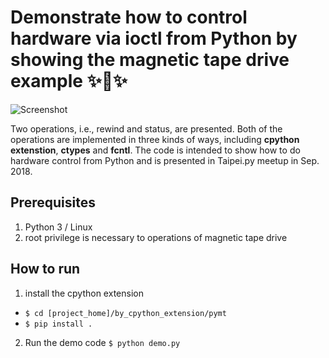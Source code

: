 Demonstrate how to control hardware via ioctl from Python by showing the magnetic tape drive example  ✨🍰✨
============================================================

![Screenshot](https://user-images.githubusercontent.com/3183314/46056862-583cf080-c185-11e8-9b98-4d0a7853787d.png)

Two operations, i.e., rewind and status, are presented. Both of the operations are implemented in three kinds of ways, including **cpython extenstion**, **ctypes** and **fcntl**.
The code is intended to show how to do hardware control from Python and is presented in Taipei.py meetup in Sep. 2018.

## Prerequisites

1. Python 3 / Linux
1. root privilege is necessary to operations of magnetic tape drive

## How to run

1. install the cpython extension
 - ``$ cd [project_home]/by_cpython_extension/pymt``
 - ``$ pip install .``
2. Run the demo code ``$ python demo.py``

